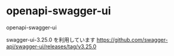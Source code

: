 # openapi-swagger-ui
openapi-swagger-ui


swagger-ui-3.25.0 を利用しています
https://github.com/swagger-api/swagger-ui/releases/tag/v3.25.0

